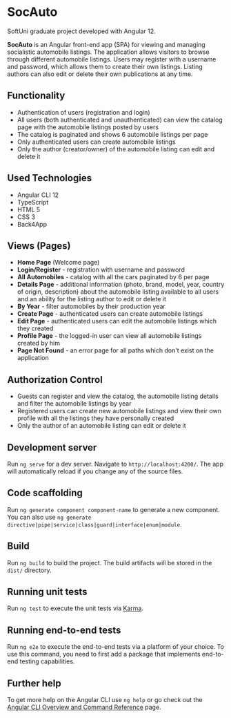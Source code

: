 # SocAuto

SoftUni graduate project developed with Angular 12. 

**SocAuto** is an Angular front-end app (SPA) for viewing and managing socialistic automobile listings. The application allows visitors to browse through different automobile listings. Users may register with a username and password, which allows them to create their own listings. Listing authors can also edit or delete their own publications at any time.

## Functionality
* Authentication of users (registration and login)
* All users (both authenticated and unauthenticated) can view the catalog page with the automobile listings posted by users
* The catalog is paginated and shows 6 automobile listings per page
* Only authenticated users can create automobile listings
* Only the author (creator/owner) of the automobile listing can edit and delete it


## Used Technologies
* Angular CLI 12
* TypeScript
* HTML 5
* CSS 3
* Back4App

## Views (Pages)
* **Home Page** (Welcome page)
* **Login/Register** - registration with username and password
* **All Automobiles** - catalog with all the cars paginated by 6 per page
* **Details Page** - additional information (photo, brand, model, year, country of origin, description) about the automobile listing available to all users and an ability for the listing author to edit or delete it
* **By Year** - filter automobiles by their production year
* **Create Page** - authenticated users can create automobile listings
* **Edit Page** - authenticated users can edit the automobile listings which they created
* **Profile Page** - the logged-in user can view all automobile listings created by him
* **Page Not Found** - an error page for all paths which don't exist on the application

## Authorization Control
* Guests can register and view the catalog, the automobile listing details and filter the automobile listings by year
* Registered users can create new automobile listings and view their own profile with all the listings they have personally created
* Only the author of an automobile listing can edit or delete it

## Development server

Run `ng serve` for a dev server. Navigate to `http://localhost:4200/`. The app will automatically reload if you change any of the source files.

## Code scaffolding

Run `ng generate component component-name` to generate a new component. You can also use `ng generate directive|pipe|service|class|guard|interface|enum|module`.

## Build

Run `ng build` to build the project. The build artifacts will be stored in the `dist/` directory.

## Running unit tests

Run `ng test` to execute the unit tests via [Karma](https://karma-runner.github.io).

## Running end-to-end tests

Run `ng e2e` to execute the end-to-end tests via a platform of your choice. To use this command, you need to first add a package that implements end-to-end testing capabilities.

## Further help

To get more help on the Angular CLI use `ng help` or go check out the [Angular CLI Overview and Command Reference](https://angular.io/cli) page.
